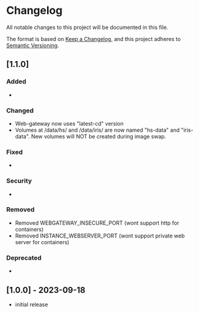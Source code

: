 # Changelog

All notable changes to this project will be documented in this file.

The format is based on [Keep a Changelog](https://keepachangelog.com/en/1.0.0/),
and this project adheres to [Semantic Versioning](https://semver.org/spec/v2.0.0.html).

## [1.1.0]

### Added 
- 

### Changed
- Web-gateway now uses "latest-cd" version
- Volumes at /data/hs/ and /data/iris/ are now named "hs-data" and "iris-data". New volumes will NOT be created during image swap.

### Fixed
-

### Security
-

### Removed
- Removed WEBGATEWAY_INSECURE_PORT (wont support http for containers)
- Removed INSTANCE_WEBSERVER_PORT (wont support private web server for containers)

### Deprecated
-

## [1.0.0] - 2023-09-18

- initial release